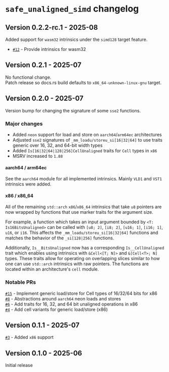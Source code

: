 # `safe_unaligned_simd` changelog

## Version 0.2.2-rc.1 - 2025-08

Added support for `wasm32` intrinsics under the `simd128` target feature.

- [`#12`][12] - Provide intrinsics for wasm32

## Version 0.2.1 - 2025-07

No functional change.  
Patch release so docs.rs build defaults to `x86_64-unknown-linux-gnu` target.

## Version 0.2.0 - 2025-07

Version bump for changing the signature of some `sse2` functions.

### Major changes

- Added `neon` support for load and store on `aarch64`/`arm64ec` architectures
- Adjusted `sse2` signatures of `_mm_loadu/storeu_si[16|32|64]` to use traits generic over 16, 32, and 64-bit width types
- Added `Is[16|32|64|128|256]CellUnaligned` traits for `Cell` types in `x86`
- MSRV increased to `1.88`

#### aarch64 / arm64ec

See the `aarch64` module for all implemented intrinsics.
Mainly `VLD1` and `VST1` intrinsics were added.

#### x86 / x86_64

All of the remaining `std::arch` `x86`/`x86_64` intrinsics that take `u8` pointers are now wrapped by functions that use marker traits for the argument size.

For example, a function which takes an input argument bounded by `<T: Is16BitsUnaligned>` can be called with `[u8; 2]`, `[i8; 2]`, `[u16; 1]`, `[i16; 1]`, `u16`, or `i16`.
This affects the `_mm_loadu/storeu_si[16|32|64]` functions and matches the behavior of the `_si[128|256]` functions.

Additionally, `Is__BitsUnaligned` now has a corresponding `Is__CellUnaligned` trait which enables using intrinsics with `&Cell<[T; N]>` and `&[Cell<T>; N]` types.
These traits allow for operating on overlapping slices similar to how one can use `std::arch` intrinsics with raw pointers.
The functions are located within an architecture's `cell` module.

### Notable PRs

[`#15`][15] - Implement generic load/store for Cell types of 16/32/64 bits for x86  
[`#8`][8] - Abstractions around `aarch64` neon loads and stores  
[`#6`][6] - Add traits for 16, 32, and 64 bit unaligned operations in x86  
[`#4`][4] - Add cell variants for generic load/store (x86)

## Version 0.1.1 - 2025-07

[`#3`][3] - Added `x86` support

## Version 0.1.0 - 2025-06

Initial release

[12]: https://github.com/okaneco/safe_unaligned_simd/pull/12
[15]: https://github.com/okaneco/safe_unaligned_simd/pull/15
[8]: https://github.com/okaneco/safe_unaligned_simd/pull/8
[6]: https://github.com/okaneco/safe_unaligned_simd/pull/6
[4]: https://github.com/okaneco/safe_unaligned_simd/pull/4
[3]: https://github.com/okaneco/safe_unaligned_simd/pull/3
